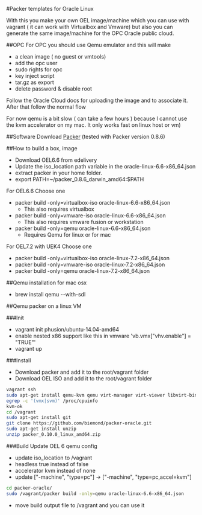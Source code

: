 #Packer templates for Oracle Linux

With this you make your own OEL image/machine which you can use with vagrant ( it can work with Virtualbox and Vmware)
but also you can generate the same image/machine for the OPC Oracle public cloud.

##OPC
For OPC you should use Qemu emulator and this will make
- a clean image ( no guest or vmtools)
- add the opc user
- sudo rights for opc
- key inject script
- tar.gz as export
- delete password & disable root

Follow the Oracle Cloud docs for uploading the image and to associate it. After that follow the normal flow


For now qemu is a bit slow ( can take a few hours ) because I cannot use the kvm accelerator on my mac. It only works fast on linux host or vm)

##Software
Download [Packer](http://packer.io) (tested with Packer version 0.8.6)

##How to build a box, image
- Download OEL6.6 from edelivery
- Update the iso_location path variable in the oracle-linux-6.6-x86_64.json
- extract packer in your home folder.
- export PATH=~/packer_0.8.6_darwin_amd64:$PATH

For OEL6.6 Choose one
- packer build -only=virtualbox-iso oracle-linux-6.6-x86_64.json
	- This also requires virtualbox
- packer build -only=vmware-iso oracle-linux-6.6-x86_64.json
	- This also requires vmware fusion or workstation
- packer build -only=qemu oracle-linux-6.6-x86_64.json
	- Requires Qemu for linux or for mac

For OEL7.2 with UEK4 Choose one
- packer build -only=virtualbox-iso oracle-linux-7.2-x86_64.json
- packer build -only=vmware-iso oracle-linux-7.2-x86_64.json
- packer build -only=qemu oracle-linux-7.2-x86_64.json

##Qemu installation for mac osx
- brew install qemu --with-sdl

##Qemu packer on a linux VM

###Init
- vagrant init phusion/ubuntu-14.04-amd64
- enable nested x86 support like this in vmware 'vb.vmx["vhv.enable"] = "TRUE"'
- vagrant up

###Install

- Download packer and add it to the root/vagrant folder
- Download OEL ISO and add it to the root/vagrant folder

```bash
vagrant ssh
sudo apt-get install qemu-kvm qemu virt-manager virt-viewer libvirt-bin
egrep -c '(vmx|svm)' /proc/cpuinfo
kvm-ok
cd /vagrant
sudo apt-get install git
git clone https://github.com/biemond/packer-oracle.git
sudo apt-get install unzip
unzip packer_0.10.0_linux_amd64.zip
```

###Build
Update OEL 6 qemu config
- update iso_location to /vagrant
- headless true instead of false
- accelerator kvm instead of none
- update ["-machine", "type=pc"] -> ["-machine", "type=pc,accel=kvm"]

```bash
cd packer-oracle/
sudo /vagrant/packer build -only=qemu oracle-linux-6.6-x86_64.json
```

- move build output file to /vagrant and you can use it